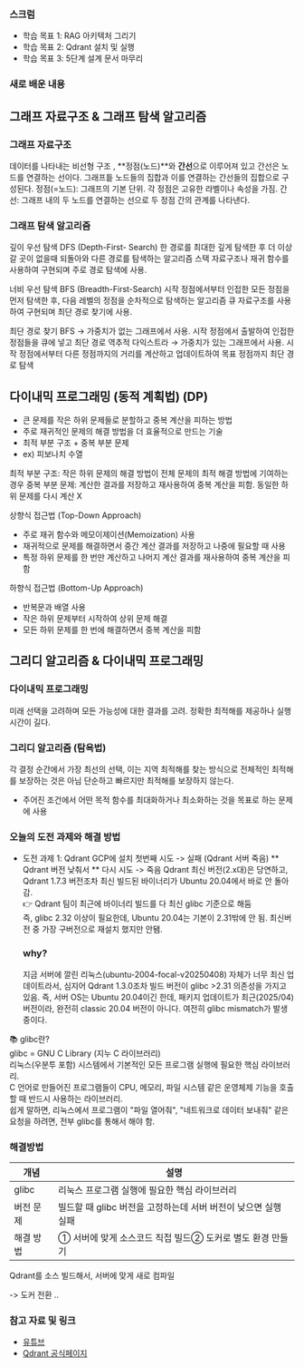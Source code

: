 ### 스크럼 
- 학습 목표 1: RAG 아키텍처 그리기
- 학습 목표 2: Qdrant 설치 및 실행
- 학습 목표 3: 5단계 설계 문서 마무리

### 새로 배운 내용
## 그래프 자료구조 & 그래프 탐색 알고리즘

### 그래프 자료구조
데이터를 나타내는 비선형 구조 , **정점(노드)**와 **간선**으로 이루어져 있고 간선은 노드를 연결하는 선이다.
그래프틑 노드들의 집합과 이를 연결하는 간선들의 집합으로 구성된다.
정점(=노드): 그래프의 기본 단위. 각 정점은 고유한 라벨이나 속성을 가짐.
간선: 그래프 내의 두 노드를 연결하는 선으로 두 정점 간의 관계를 나타낸다. 

### 그래프 탐색 알고리즘

깊이 우선 탐색 DFS (Depth-First- Search) 
한 경로를 최대한 깊게 탐색한 후 더 이상 갈 곳이 없을때 되돌아와 다른 경로를 탐색하는 알고리즘
스택  자료구조나 재귀 함수를 사용하여 구현되며 주로 경로 탐색에 사용.

너비 우선 탐색 BFS (Breadth-First-Search)
시작 정점에서부터 인접한 모든 정점을 먼저 탐색한 후, 다음 레벨의 정점을 순차적으로 탐색하는 알고리즘
큐 자료구조를 사용하여 구현되며 최단 경로 찾기에 사용. 

최단 경로 찾기
BFS → 가중치가 없는 그래프에서 사용. 시작 정점에서 출발하여 인접한 정점들을 큐에 넣고 최단 경로 역추적
다익스트라 → 가중치가 있는 그래프에서 사용. 시작 정점에서부터 다른 정점까지의 거리를 계산하고 업데이트하여 목표 정점까지 최단 경로 탐색

## 다이내믹 프로그래밍 (동적 계획법) (DP)

- 큰 문제를 작은 하위 문제들로 분할하고 중복 계산을 피하는 방법
- 주로 재귀적인 문제의 해결 방법을 더 효율적으로 만드는 기술
- 최적 부분 구조 + 중복 부분 문제
- ex) 피보나치 수열

최적 부분 구조: 작은 하위 문제의 해결 방법이 전체 문제의 최적 해결 방법에 기여하는 경우
중복 부분 문제: 계산한 결과를 저장하고 재사용하여 중복 계산을 피함. 동일한 하위 문제를 다시 계산 X

상향식 접근법 (Top-Down Approach) 

- 주로 재귀 함수와 메모이제이션(Memoization) 사용
- 재귀적으로 문제를 해결하면서 중간 계산 결과를 저장하고 나중에 필요할 때 사용
- 특정 하위 문제를 한 번만 계산하고 나머지 계산 결과를 재사용하여 중복 계산을 피함

하향식 접근법 (Bottom-Up Approach)

- 반복문과 배열 사용
- 작은 하위 문제부터 시작하여 상위 문제 해결
- 모든 하위 문제를 한 번에 해결하면서 중복 계산을 피함

## 그리디 알고리즘 & 다이내믹 프로그래밍

### 다이내믹 프로그래밍
미래 선택을 고려하며 모든 가능성에 대한 결과를 고려.
정확한 최적해를 제공하나 실행 시간이 길다.

### 그리디 알고리즘 (탐욕법)
각 결정 순간에서 가장 최선의 선택, 이는 지역 최적해를 찾는 방식으로 전체적인 최적해를 보장하는 것은 아님
단순하고 빠르지만 최적해를 보장하지 않는다.
- 주어진 조건에서 어떤 목적 함수를 최대화하거나 최소화하는 것을 목표로 하는 문제에 사용

### 오늘의 도전 과제와 해결 방법
- 도전 과제 1: Qdrant GCP에 설치
  첫번째 시도 -> 실패 (Qdrant 서버 죽음)
  ** Qdrant 버전 낮춰서 ** 다시 시도 -> 죽음
  Qdrant 최신 버전(2.x대)은 당연하고, Qdrant 1.7.3 버전조차 최신 빌드된 바이너리가 Ubuntu 20.04에서 바로 안 돌아감. </br>
  👉 Qdrant 팀이 최근에 바이너리 빌드를 다 최신 glibc 기준으로 해둠 </br> 
  즉, glibc 2.32 이상이 필요한데, Ubuntu 20.04는 기본이 2.31밖에 안 됨.
  최신버전 중 가장 구버전으로 재설치 했지만 안됌.
  ### why?
  지금 서버에 깔린 리눅스(ubuntu-2004-focal-v20250408) 자체가 너무 최신 업데이트라서, 심지어 Qdrant 1.3.0조차 빌드 버전이 glibc >2.31 의존성을 가지고 있음.
  즉, 서버 OS는 Ubuntu 20.04이긴 한데, 패키지 업데이트가 최근(2025/04) 버전이라, 완전히 classic 20.04 버전이 아니다.
  여전히 glibc mismatch가 발생 중이다.


📚 glibc란? </br>
glibc = GNU C Library (지누 C 라이브러리) </br>
리눅스(우분투 포함) 시스템에서 기본적인 모든 프로그램 실행에 필요한 핵심 라이브러리. </br>
C 언어로 만들어진 프로그램들이 CPU, 메모리, 파일 시스템 같은 운영체제 기능을 호출할 때 반드시 사용하는 라이브러리. </br>
쉽게 말하면, 리눅스에서 프로그램이 "파일 열어줘", "네트워크로 데이터 보내줘" 같은 요청을 하려면, 전부 glibc를 통해서 해야 함. </br>

### 해결방법

개념 | 설명
-- | --
glibc | 리눅스 프로그램 실행에 필요한 핵심 라이브러리
버전 문제 | 빌드할 때 glibc 버전을 고정하는데 서버 버전이 낮으면 실행 실패
해결 방법 | ① 서버에 맞게 소스코드 직접 빌드② 도커로 별도 환경 만들기
Qdrant를 소스 빌드해서, 서버에 맞게 새로 컴파일

-> 도커 전환 ..

### 참고 자료 및 링크
- [유튜브](https://www.youtube.com/watch?v=Igmhr6x9mys&t=2s)
- [Qdrant 공식페이지](https://qdrant.tech/)

